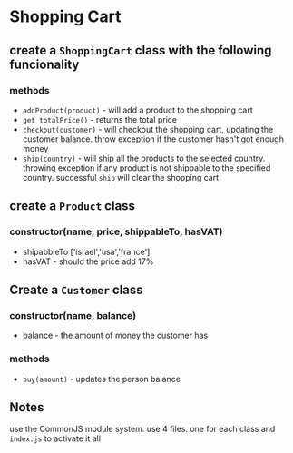 # Shopping Cart

## create a `ShoppingCart` class with the following funcionality

### methods
* `addProduct(product)` - will add a product to the shopping cart
* `get totalPrice()` - returns the total price
* `checkout(customer)` - will checkout the shopping cart, updating the customer balance. throw exception if the customer hasn't got enough money
* `ship(country)` - will ship all the products to the selected country. throwing exception if any product is not shippable to the specified country. successful `ship` will clear the shopping cart

## create a `Product` class 

### constructor(name, price, shippableTo, hasVAT)
* shipabbleTo ['israel','usa','france']
* hasVAT - should the price add 17%

## Create a `Customer` class

### constructor(name, balance)
* balance - the amount of money the customer has

### methods
* `buy(amount)` - updates the person balance

## Notes
use the CommonJS module system. use 4 files. one for each class and `index.js` to activate it all